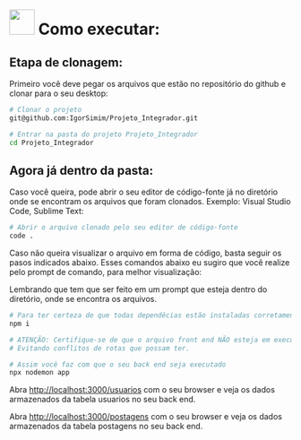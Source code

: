 # <img src="https://github.com/IgorSimim/Projeto_Integrador/assets/120426953/4ca78d8f-8ba9-45fa-83ce-bae2b6beb129" width="45" /> Como executar:

## Etapa de clonagem:

Primeiro você deve pegar os arquivos que estão no repositório do github e clonar para o seu desktop:
```bash
# Clonar o projeto
git@github.com:IgorSimim/Projeto_Integrador.git

# Entrar na pasta do projeto Projeto_Integrador
cd Projeto_Integrador                                                                                                      
```
## Agora já dentro da pasta:

Caso você queira, pode abrir o seu editor de código-fonte já no diretório onde se encontram os arquivos que foram clonados. Exemplo: Visual Studio Code, Sublime Text:
```bash
# Abrir o arquivo clonado pelo seu editor de código-fonte
code .
```

Caso não queira visualizar o arquivo em forma de código, basta seguir os pasos indicados abaixo. Esses comandos abaixo eu sugiro que você realize pelo prompt de comando, para melhor visualização:

Lembrando que tem que ser feito em um prompt que esteja dentro do diretório, onde se encontra os arquivos.
```bash
# Para ter certeza de que todas dependêcias estão instaladas corretamente
npm i

# ATENÇÃO: Certifique-se de que o arquivo front end NÃO esteja em execução.
# Evitando conflitos de rotas que possam ter.

# Assim você faz com que o seu back end seja executado
npx nodemon app                                                                                                 
```

Abra [http://localhost:3000/usuarios](http://localhost:3000/usuarios) com o seu browser e veja os dados armazenados da tabela usuarios no seu back end.

Abra [http://localhost:3000/postagens](http://localhost:3000/postagens) com o seu browser e veja os dados armazenados da tabela postagens no seu back end.